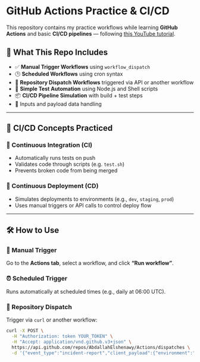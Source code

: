 # GitHub Actions Practice & CI/CD

This repository contains my practice workflows while learning **GitHub Actions** and basic **CI/CD pipelines** — following [this YouTube tutorial](https://www.youtube.com/watch?v=7gJFHjXscr8).

## 🚀 What This Repo Includes

- ✅ **Manual Trigger Workflows** using `workflow_dispatch`
- 🕒 **Scheduled Workflows** using cron syntax
- 🔁 **Repository Dispatch Workflows** triggered via API or another workflow
- 🧪 **Simple Test Automation** using Node.js and Shell scripts
- 📦 **CI/CD Pipeline Simulation** with build + test steps
- 📂 Inputs and payload data handling

---

## 📌 CI/CD Concepts Practiced

### 🔹 Continuous Integration (CI)
- Automatically runs tests on push
- Validates code through scripts (e.g. `test.sh`)
- Prevents broken code from being merged

### 🔹 Continuous Deployment (CD)
- Simulates deployments to environments (e.g., `dev`, `staging`, `prod`)
- Uses manual triggers or API calls to control deploy flow

---

## 🛠 How to Use

### 🔧 Manual Trigger
Go to the **Actions tab**, select a workflow, and click **“Run workflow”**.

### ⏰ Scheduled Trigger
Runs automatically at scheduled times (e.g., daily at 06:00 UTC).

### 📡 Repository Dispatch
Trigger via `curl` or another workflow:
```bash
curl -X POST \
  -H "Authorization: token YOUR_TOKEN" \
  -H "Accept: application/vnd.github.v3+json" \
  https://api.github.com/repos/AbdallahElshenawy/Actions/dispatches \
  -d '{"event_type":"incident-report","client_payload":{"environment":"prod"}}'
